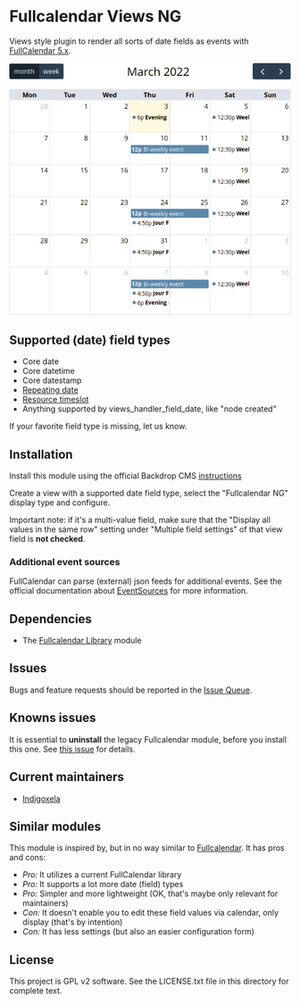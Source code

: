 # Fullcalendar Views NG

Views style plugin to render all sorts of date fields as events with
 [FullCalendar 5.x](https://fullcalendar.io/).

![Calendar screenshot](https://raw.githubusercontent.com/backdrop-contrib/fullcalendar_views/1.x-1.x/screenshots/calendar.png)

## Supported (date) field types

- Core date
- Core datetime
- Core datestamp
- [Repeating date](https://backdropcms.org/project/repeating_dates)
- [Resource timeslot](https://backdropcms.org/project/resource_timeslots)
- Anything supported by views_handler_field_date, like "node created"

If your favorite field type is missing, let us know.

## Installation

Install this module using the official Backdrop CMS
 [instructions](https://docs.backdropcms.org/documentation/extend-with-modules)

Create a view with a supported date field type, select the "Fullcalendar NG"
 display type and configure.

Important note: if it's a multi-value field, make sure that the "Display all values in the same
row" setting under "Multiple field settings" of that view field is **not checked**.

### Additional event sources

FullCalendar can parse (external) json feeds for additional events. See the official
 documentation about [EventSources](https://fullcalendar.io/docs/event-source-object)
 for more information.

## Dependencies

- The [Fullcalendar Library](https://backdropcms.org/project/fullcalendar_lib) module

## Issues

Bugs and feature requests should be reported in the
 [Issue Queue](https://github.com/backdrop-contrib/fullcalendar_views/issues).

## Knowns issues

It is essential to **uninstall** the legacy Fullcalendar module, before you
install this one.
See [this issue](https://github.com/backdrop-contrib/fullcalendar_views/issues/7) for
details.

## Current maintainers

* [Indigoxela](https://github.com/indigoxela)

## Similar modules

This module is inspired by, but in no way similar to
 [Fullcalendar](https://backdropcms.org/project/fullcalendar). It has pros and
 cons:

- *Pro:* It utilizes a current FullCalendar library
- *Pro:* It supports a lot more date (field) types
- *Pro:* Simpler and more lightweight (OK, that's maybe only relevant for
 maintainers)
- *Con:* It doesn't enable you to edit these field values via calendar, only display
 (that's by intention)
- *Con:* It has less settings (but also an easier configuration form)

## License

This project is GPL v2 software. See the LICENSE.txt file in this directory for complete text.
